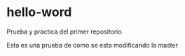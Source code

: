 # hello-word
Prueba y practica del primer repositorio



Esta es una prueba de como se esta modificando la master 

